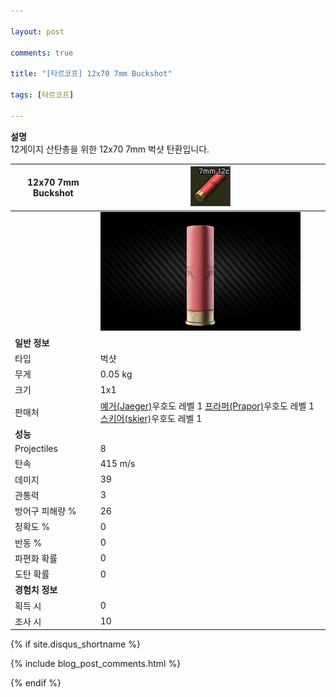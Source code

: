 ```yaml
---

layout: post

comments: true

title: "[타르코프] 12x70 7mm Buckshot"

tags: [타르코프]

---
```


**설명**  
12게이지 산탄총을 위한 12x70 7mm 벅샷 탄환입니다.


|12x70 7mm Buckshot|![12x70 7mm Buckshot](/assets/image/tarkov/bullet/12x70BUCKSHOT.png)|
|--|--|
||![12x70 7mm Buckshot](/assets/image/tarkov/bullet/12x70BUCKSHOTIMAGE.png)|
|**일반 정보**|
|타입|벅샷|
|무게|0.05 kg|
|크기|1x1|
|판매처|[예거(Jaeger)](https://)우호도 레벨 1  [프라퍼(Prapor)](https://)우호도 레벨 1  [스키어(skier)](https://)우호도 레벨 1|
|**성능**|
|Projectiles|8|
|탄속|415 m/s|
|데미지|39|
|관통력|3|
|방어구 피해량 %|26|
|정확도 %|0|
|반동 %|0|
|파편화 확률|0|
|도탄 확률|0|
|**경험치 정보**|
|획득 시|0|
|조사 시|10|


{% if site.disqus_shortname %}

<div class="comments">

  {% include blog_post_comments.html %}

</div>

{% endif %}



<div id="disqus_thread"></div>